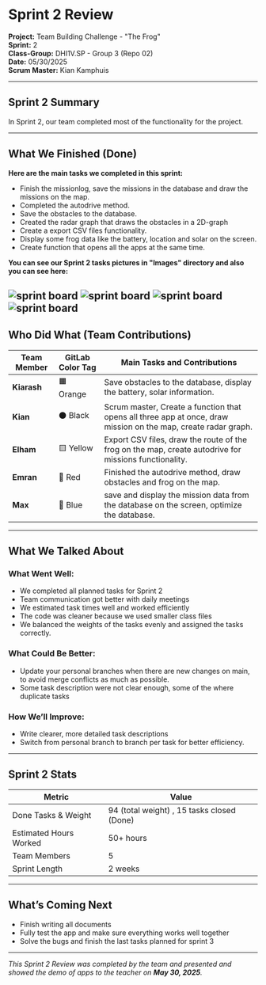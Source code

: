# Sprint 2 Review

**Project:** Team Building Challenge - "The Frog"  
**Sprint:** 2  
**Class-Group:** DHI1V.SP - Group 3 (Repo 02)  
**Date:** 05/30/2025  
**Scrum Master:** Kian Kamphuis

---

## Sprint 2 Summary

In Sprint 2, our team completed most of the functionality for the project. 

---

## What We Finished (Done)

**Here are the main tasks we completed in this sprint:**

- Finish the missionlog, save the missions in the database and draw the missions on the map.
- Completed the autodrive method.
- Save the obstacles to the database.
- Created the radar graph that draws the obstacles in a 2D-graph
- Create a export CSV files functionality. 
- Display some frog data like the battery, location and solar on the screen.
- Create function that opens all the apps at the same time.

**You can see our Sprint 2 tasks pictures in "Images" directory and also you can see here:**

![sprint board](./Image/sprint2-board.png)
![sprint board](./Image/Sprint2_pic1.png)
![sprint board](./Image/Sprint2_pic2.png)
![sprint board](./Image/Sprint2_pic3.png)
---

## Who Did What (Team Contributions)

| Team Member | GitLab Color Tag | Main Tasks and Contributions                                                                                   |
|-------------|------------------|----------------------------------------------------------------------------------------------------------------|
| **Kiarash** | 🟧 Orange        | Save obstacles to the database, display the battery, solar information.                                        |
| **Kian**    | ⚫ Black          | Scrum master, Create a function that opens all three app at once, draw mission on the map, create radar graph. |
| **Elham**   | 🟨 Yellow        | Export CSV files, draw the route of the frog on the map, create autodrive for missions functionality.          |
| **Emran**   | 🔴 Red           | Finished the autodrive method, draw obstacles and frog on the map.                                             |
| **Max**     | 🔵 Blue          | save and display the mission data from the database on the screen, optimize the database.                      |

---

## What We Talked About

### What Went Well:

- We completed all planned tasks for Sprint 2
- Team communication got better with daily meetings
- We estimated task times well and worked efficiently
- The code was cleaner because we used smaller class files
- We balanced the weights of the tasks evenly and assigned the tasks correctly.

### What Could Be Better:

- Update your personal branches when there are new changes on main, to avoid merge conflicts as much as possible.
- Some task description were not clear enough, some of the where duplicate tasks

### How We’ll Improve:

- Write clearer, more detailed task descriptions
- Switch from personal branch to branch per task for better efficiency.

---

## Sprint 2 Stats

| Metric                 | Value                                      |
|------------------------|--------------------------------------------|
| Done Tasks & Weight    | 94 (total weight) , 15 tasks closed (Done) |
| Estimated Hours Worked | 50+ hours                                  |
| Team Members           | 5                                          |
| Sprint Length          | 2 weeks                                    |

---

## What’s Coming Next

- Finish writing all documents
- Fully test the app and make sure everything works well together
- Solve the bugs and finish the last tasks planned for sprint 3

---

_This Sprint 2 Review was completed by the team and presented and showed the demo of apps to the teacher
on **May 30, 2025**._
